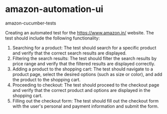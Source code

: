# amazon-automation-ui
amazon-cucumber-tests

Creating an automated test for the https://www.amazon.in/ website. The test should include the following functionality:
1.	Searching for a product: The test should search for a specific product and verify that the correct search results are displayed.
2.	Filtering the search results: The test should filter the search results by price range and verify that the filtered results are displayed correctly.
3.	Adding a product to the shopping cart: The test should navigate to a product page, select the desired options (such as size or color), and add the product to the shopping cart.
4.	Proceeding to checkout: The test should proceed to the checkout page and verify that the correct product and options are displayed in the shopping cart.
5.	Filling out the checkout form: The test should fill out the checkout form with the user's personal and payment information and submit the form.

